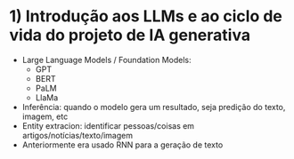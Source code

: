 # 1) Introdução aos LLMs e ao ciclo de vida do projeto de IA generativa

- Large Language Models / Foundation Models:
  - GPT
  - BERT
  - PaLM
  - LlaMa
- Inferência: quando o modelo gera um resultado, seja predição do texto, imagem, etc
- Entity extracion: identificar pessoas/coisas em artigos/notícias/texto/imagem
- Anteriormente era usado RNN para a geração de texto
